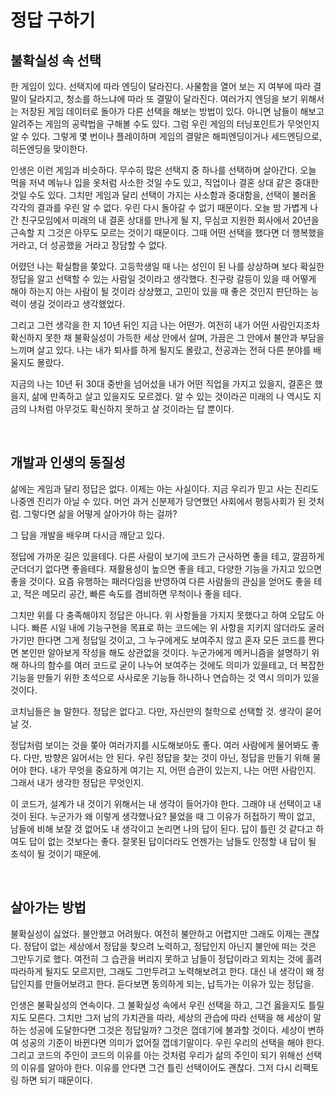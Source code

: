 # 정답 구하기

## 불확실성 속 선택

한 게임이 있다. 선택지에 따라 엔딩이 달라진다. 사물함을 열어 보는 지 여부에 따라 결말이 달라지고, 청소를 하느냐에 따라 또 결말이 달라진다. 여러가지 엔딩을 보기 위해서는 저장된 게임 데이터로 돌아가 다른 선택을 해보는 방법이 있다. 아니면 남들이 해보고 알려주는 게임의 공략법을 구해볼 수도 있다. 그럼 우린 게임의 터닝포인트가 무엇인지 알 수 있다. 그렇게 몇 번이나 플레이하며 게임의 결말은 해피엔딩이거나 세드엔딩으로, 히든엔딩을 맞이한다.

인생은 이런 게임과 비슷하다. 무수히 많은 선택지 중 하나를 선택하며 살아간다. 오늘 먹을 저녁 메뉴나 입을 옷처럼 사소한 것일 수도 있고, 직업이나 결혼 상대 같은 중대한 것일 수도 있다. 그치만 게임과 달리 선택이 가지는 사소함과 중대함을, 선택이 불러올 각각의 결과를 우린 알 수 없다. 우린 다시 돌아갈 수 없기 때문이다. 오늘 밤 가볍게 나간 친구모임에서 미래의 내 결혼 상대를 만나게 될 지, 무심코 지원한 회사에서 20년을 근속할 지 그것은 아무도 모르는 것이기 때문이다. 그때 어떤 선택을 했다면 더 행복했을거라고, 더 성공했을 거라고 장담할 수 없다.

어렸던 나는 확실함을 쫒았다. 고등학생일 때 나는 성인이 된 나를 상상하며 보다 확실한 정답을 알고 선택할 수 있는 사람일 것이라고 생각했다. 친구랑 갈등이 있을 때 어떻게 해야 하는지 아는 사람이 될 것이라 상상했고, 고민이 있을 때 좋은 것인지 판단하는 능력이 생길 것이라고 생각했었다.

그리고 그런 생각을 한 지 10년 뒤인 지금 나는 어떤가. 여전히 내가 어떤 사람인지조차 확신하지 못한 채 불확실성이 가득한 세상 안에서 살며, 가끔은 그 안에서 불안과 부담을 느끼며 살고 있다. 나는 내가 퇴사를 하게 될지도 몰랐고, 전공과는 전혀 다른 분야를 배울지도 몰랐다.

지금의 나는 10년 뒤 30대 중반을 넘어섰을 내가 어떤 직업을 가지고 있을지, 결혼은 했을지, 삶에 만족하고 살고 있을지도 모르겠다. 알 수 있는 것이라곤 미래의 나 역시도 지금의 나처럼 아무것도 확신하지 못하고 살 것이라는 답 뿐이다.

<br>

## 개발과 인생의 동질성

삶에는 게임과 달리 정답은 없다. 이제는 아는 사실이다. 지금 우리가 믿고 사는 진리도 나중엔 진리가 아닐 수 있다. 머언 과거 신분제가 당연했던 사회에서 평등사회가 된 것처럼. 그렇다면 삶을 어떻게 살아가야 하는 걸까?

그 답을 개발을 배우며 다시금 깨닫고 있다.

정답에 가까운 길은 있을테다. 다른 사람이 보기에 코드가 근사하면 좋을 테고, 깔끔하게 군더더기 없다면 좋을테다. 재활용성이 높으면 좋을 테고, 다양한 기능을 가지고 있으면 좋을 것이다. 요즘 유행하는 패러다임을 반영하여 다른 사람들의 관심을 얻어도 좋을 테고, 적은 메모리 공간, 빠른 속도를 겸비하면 무척이나 좋을 테다.

그치만 위를 다 충족해야지 정답은 아니다. 위 사항들을 가지지 못했다고 하여 오답도 아니다. 빠른 시일 내에 기능구현을 목표로 하는 코드에는 위 사항을 지키지 않더라도 굴러가기만 한다면 그게 정답일 것이고, 그 누구에게도 보여주지 않고 혼자 모든 코드를 짠다면 본인만 알아보게 작성을 해도 상관없을 것이다. 누군가에게 메커니즘을 설명하기 위해 하나의 함수를 여러 코드로 굳이 나누어 보여주는 것에도 의미가 있을테고, 더 복잡한 기능을 만들기 위한 초석으로 사사로운 기능들 하나하나 연습하는 것 역시 의미가 있을 것이다.

코치님들은 늘 말한다. 정답은 없다고. 다만, 자신만의 철학으로 선택할 것. 생각이 묻어날 것.

정답처럼 보이는 것을 쫒아 여러가지를 시도해보아도 좋다. 여러 사람에게 물어봐도 좋다. 다만, 방향은 잃어서는 안 된다. 우린 정답을 찾는 것이 아닌, 정답을 만들기 위해 물어야 한다. 내가 무엇을 중요하게 여기는 지, 어떤 습관이 있는지, 나는 어떤 사람인지. 그래서 내가 생각한 정답은 무엇인지.

이 코드가, 설계가 내 것이기 위해서는 내 생각이 들어가야 한다. 그래야 내 선택이고 내 것이 된다. 누군가가 왜 이렇게 생각했나요? 물었을 때 그 이유가 허접하기 짝이 없고, 남들에 비해 보잘 것 없어도 내 생각이고 논리면 나의 답이 된다. 답이 틀린 것 같다고 하여도 답이 없는 것보다는 좋다. 잘못된 답이더라도 언젠가는 남들도 인정할 내 답이 될 초석이 될 것이기 때문에.

<br>

## 살아가는 방법

불확실성이 싫었다. 불안했고 어려웠다. 여전히 불안하고 어렵지만 그래도 이제는 괜찮다. 정답이 없는 세상에서 정답을 찾으려 노력하고, 정답인지 아닌지 불안에 떠는 것은 그만두기로 했다. 여전히 그 습관을 버리지 못하고 남들이 정답이라고 외치는 것에 홀려 따라하게 될지도 모르지만, 그래도 그만두려고 노력해보려고 한다. 대신 내 생각이 왜 정답인지를 만들어보려고 한다. 듣다보면 동의하게 되는, 납득가는 이유가 있는 정답을.

인생은 불확실성의 연속이다. 그 불확실성 속에서 우린 선택을 하고, 그건 옳을지도 틀릴지도 모른다. 그치만 그저 남의 가치관을 따라, 세상의 관습에 따라 선택을 해 세상이 말하는 성공에 도달한다면 그것은 정답일까? 그것은 껍데기에 불과할 것이다. 세상이 변하여 성공의 기준이 바뀐다면 의미가 없어질 껍데기말이다. 우린 우리의 선택을 해야 한다. 그리고 코드의 주인이 코드의 이유를 아는 것처럼 우리가 삶의 주인이 되기 위해선 선택의 이유를 알아야 한다. 이유를 안다면 그건 틀린 선택이어도 괜찮다. 그저 다시 리팩토링 하면 되기 때문이다.

